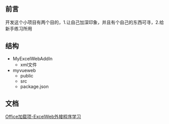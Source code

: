 
## 前言

开发这个小项目有两个目的，1.让自己加深印象，并且有个自己的东西可寻，2.给新手练习所用

## 结构

* MyExcelWebAddIn
    * xml文件
* myvueweb
    * public
    * src
    * package.json

## 文档
[Office加载项-ExcelWeb外接程序学习](https://alvin.onloading.cn/2018/09/15/office-web/)